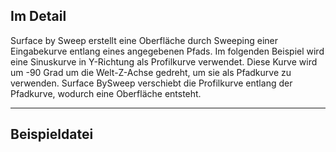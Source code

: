 ## Im Detail
Surface by Sweep erstellt eine Oberfläche durch Sweeping einer Eingabekurve entlang eines angegebenen Pfads. Im folgenden Beispiel wird eine Sinuskurve in Y-Richtung als Profilkurve verwendet. Diese Kurve wird um -90 Grad um die Welt-Z-Achse gedreht, um sie als Pfadkurve zu verwenden. Surface BySweep verschiebt die Profilkurve entlang der Pfadkurve, wodurch eine Oberfläche entsteht.
___
## Beispieldatei



